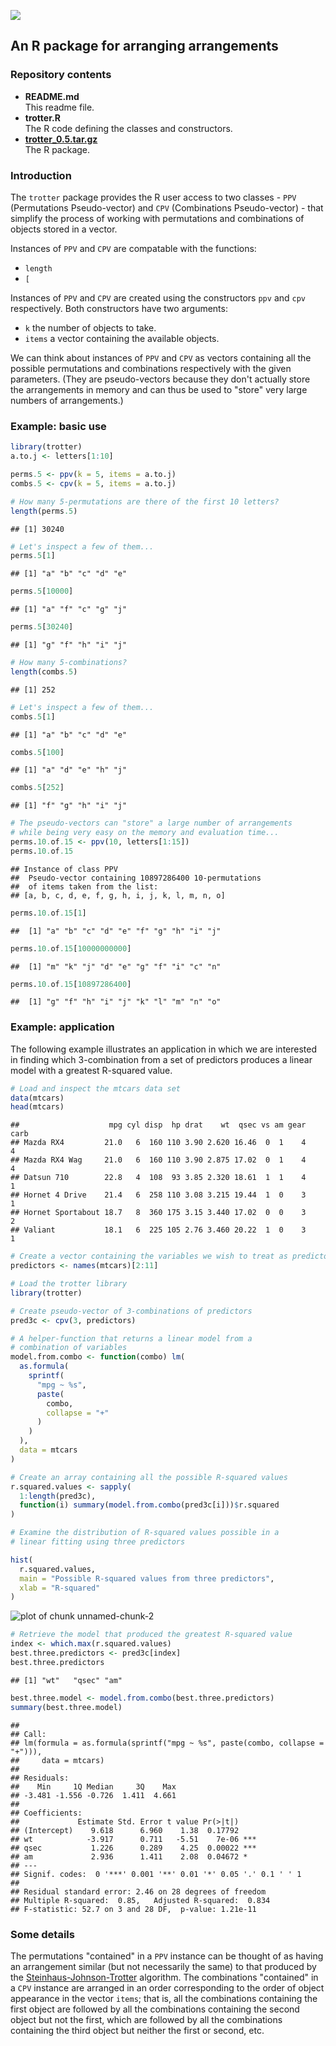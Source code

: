 

![](trotter_banner.png)

## An R package for arranging arrangements

### Repository contents

* __README.md__<br>This readme file.
* __trotter.R__<br>The R code defining the classes and constructors.
* [__trotter_0.5.tar.gz__](https://github.com/ram6ler/trotter/raw/master/trotter_0.5.tar.gz)<br>The R package.

### Introduction

The `trotter` package provides the R user access to two classes - `PPV` (Permutations Pseudo-vector) and `CPV` (Combinations Pseudo-vector) - that simplify the process of working with permutations and combinations of objects stored in a vector.

Instances of `PPV` and `CPV` are compatable with the functions:

* `length`
* `[`

Instances of `PPV` and `CPV` are created using the constructors `ppv` and `cpv` respectively. Both constructors have two arguments: 

* `k` the number of objects to take.
* `items` a vector containing the available objects.

We can think about instances of `PPV` and `CPV` as vectors containing all the possible permutations and combinations respectively with the given parameters. (They are pseudo-vectors because they don't actually store the arrangements in memory and can thus be used to "store" very large numbers of arrangements.)

### Example: basic use


```r
library(trotter)
a.to.j <- letters[1:10]

perms.5 <- ppv(k = 5, items = a.to.j)
combs.5 <- cpv(k = 5, items = a.to.j)

# How many 5-permutations are there of the first 10 letters?
length(perms.5)
```

```
## [1] 30240
```

```r
# Let's inspect a few of them...
perms.5[1]
```

```
## [1] "a" "b" "c" "d" "e"
```

```r
perms.5[10000]
```

```
## [1] "a" "f" "c" "g" "j"
```

```r
perms.5[30240]
```

```
## [1] "g" "f" "h" "i" "j"
```

```r
# How many 5-combinations?
length(combs.5)
```

```
## [1] 252
```

```r
# Let's inspect a few of them...
combs.5[1]
```

```
## [1] "a" "b" "c" "d" "e"
```

```r
combs.5[100]
```

```
## [1] "a" "d" "e" "h" "j"
```

```r
combs.5[252]
```

```
## [1] "f" "g" "h" "i" "j"
```

```r
# The pseudo-vectors can "store" a large number of arrangements
# while being very easy on the memory and evaluation time...
perms.10.of.15 <- ppv(10, letters[1:15])
perms.10.of.15
```

```
## Instance of class PPV
##  Pseudo-vector containing 10897286400 10-permutations
##  of items taken from the list:
## [a, b, c, d, e, f, g, h, i, j, k, l, m, n, o]
```

```r
perms.10.of.15[1]
```

```
##  [1] "a" "b" "c" "d" "e" "f" "g" "h" "i" "j"
```

```r
perms.10.of.15[10000000000]
```

```
##  [1] "m" "k" "j" "d" "e" "g" "f" "i" "c" "n"
```

```r
perms.10.of.15[10897286400]
```

```
##  [1] "g" "f" "h" "i" "j" "k" "l" "m" "n" "o"
```

### Example: application
The following example illustrates an application in which we are interested in finding which 3-combination from a set of predictors produces a linear model with a greatest R-squared value.


```r
# Load and inspect the mtcars data set 
data(mtcars)
head(mtcars)
```

```
##                    mpg cyl disp  hp drat    wt  qsec vs am gear carb
## Mazda RX4         21.0   6  160 110 3.90 2.620 16.46  0  1    4    4
## Mazda RX4 Wag     21.0   6  160 110 3.90 2.875 17.02  0  1    4    4
## Datsun 710        22.8   4  108  93 3.85 2.320 18.61  1  1    4    1
## Hornet 4 Drive    21.4   6  258 110 3.08 3.215 19.44  1  0    3    1
## Hornet Sportabout 18.7   8  360 175 3.15 3.440 17.02  0  0    3    2
## Valiant           18.1   6  225 105 2.76 3.460 20.22  1  0    3    1
```

```r
# Create a vector containing the variables we wish to treat as predictors
predictors <- names(mtcars)[2:11]

# Load the trotter library
library(trotter)

# Create pseudo-vector of 3-combinations of predictors
pred3c <- cpv(3, predictors)

# A helper-function that returns a linear model from a 
# combination of variables
model.from.combo <- function(combo) lm(
  as.formula(
    sprintf(
      "mpg ~ %s",
      paste(
        combo,
        collapse = "+"
      )
    )
  ),
  data = mtcars
)

# Create an array containing all the possible R-squared values
r.squared.values <- sapply(
  1:length(pred3c),
  function(i) summary(model.from.combo(pred3c[i]))$r.squared
)

# Examine the distribution of R-squared values possible in a
# linear fitting using three predictors

hist(
  r.squared.values,
  main = "Possible R-squared values from three predictors",
  xlab = "R-squared"
)
```

![plot of chunk unnamed-chunk-2](figure/unnamed-chunk-2.png) 

```r
# Retrieve the model that produced the greatest R-squared value
index <- which.max(r.squared.values)
best.three.predictors <- pred3c[index]
best.three.predictors
```

```
## [1] "wt"   "qsec" "am"
```

```r
best.three.model <- model.from.combo(best.three.predictors)
summary(best.three.model)
```

```
## 
## Call:
## lm(formula = as.formula(sprintf("mpg ~ %s", paste(combo, collapse = "+"))), 
##     data = mtcars)
## 
## Residuals:
##    Min     1Q Median     3Q    Max 
## -3.481 -1.556 -0.726  1.411  4.661 
## 
## Coefficients:
##             Estimate Std. Error t value Pr(>|t|)    
## (Intercept)    9.618      6.960    1.38  0.17792    
## wt            -3.917      0.711   -5.51    7e-06 ***
## qsec           1.226      0.289    4.25  0.00022 ***
## am             2.936      1.411    2.08  0.04672 *  
## ---
## Signif. codes:  0 '***' 0.001 '**' 0.01 '*' 0.05 '.' 0.1 ' ' 1
## 
## Residual standard error: 2.46 on 28 degrees of freedom
## Multiple R-squared:  0.85,	Adjusted R-squared:  0.834 
## F-statistic: 52.7 on 3 and 28 DF,  p-value: 1.21e-11
```

### Some details

The permutations "contained" in a `PPV` instance can be thought of as having an arrangement similar (but not necessarily the same) to that produced by the [Steinhaus-Johnson-Trotter](http://en.wikipedia.org/wiki/Steinhaus%E2%80%93Johnson%E2%80%93Trotter_algorithm) algorithm. The combinations "contained" in a `CPV` instance are arranged in an order corresponding to the order of object appearance in the vector `items`; that is, all the combinations containing the first object are followed by all the combinations containing the second object but not the first, which are followed by all the combinations containing the third object but neither the first or second, etc.
